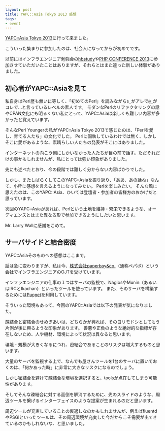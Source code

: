 ```yaml
---
layout: post
title: YAPC::Asia Tokyo 2013 感想
tags:
- event
---
```

[YAPC::Asia Tokyo 2013](http://yapcasia.org/2013)に行って来ました。

こういった集まりに参加したのは、社会人になってからが初めてです。

以前にはインフラエンジニア勉強会の[hbstudy](http://heartbeats.jp/hbstudy/)や[PHP CONFERENCE 2013](http://phpcon.php.gr.jp/w/2013/)に参加させていただいたことはありますが、それらとはまた違った新しい体験がありました。

## 初心者がYAPC::Asiaを見て

私自身はPerl歴も無いに等しく、「初めてのPerl」を読みながら`$_`がアレで`@_`がコレで…と言っているレベルの素人です。
モダンなPerlのリファクタリングの話やCPAN文化にも明るくない私にとって、YAPC::Asiaは楽しくも難しい内容が多かったと覚えています。

そんなPerl Youngerの私がYAPC::Asia Tokyo 2013で感じたのは、「Perlを愛し、育てる人たち」の文化でした。
Perlに固執しているわけでは無く、しかしそこに愛があるような、素晴らしい人たちの発表がそこにはありました。

インターネットの向こう側にしかいなかった人たちが目の前で話す。ただそれだけの事かもしれませんが、私にとっては強い印象がありました。

先にも述べたとおり、今の段階では難しく分からない内容ばかりでした。

しかし、またしばらくしてこのYAPC::Asiaを振り返り、「ああ、あの話ね」なんて、小粋に感想を言えるようになってみたい。
Perlを楽しみたい。
そんな風に思えたのは、このYAPC::Asia、ひいては登壇者・参加者の皆様方のおかげだと思っています。

次回のYAPC::Asiaがあれば、Perlという土地を維持・繁栄できるような、オーディエンスとはまた異なる形で参加できるようにしたいと思います。

Mr. Larry Wallに感謝をこめて。

## サーバサイドと結合密度

YAPC::Asiaそのものへの感想はここまで。

話は急に変わりますが、私は今、[株式会社paperboy&co.](http://www.paperboy.co.jp/)（通称ペパボ）という会社でインフラエンジニアのOJTを受けています。

インフラエンジニアの仕事の１つはサーバの監視で、NagiosやMunin（あるいはIRCとIkachan）といったツールを使っています。
また、そのサーバを構築するためには[Puppet](https://puppetlabs.com/)を利用しています。

そういった環境もあって、今回のYAPC::Asiaでは以下の発表が気になりました。

<script async class="speakerdeck-embed" data-id="512b43d0044201319a7e5a401ba27687" data-ratio="1.33333333333333" src="//speakerdeck.com/assets/embed.js"></script>

疎結合と密結合のせめぎあいは、どちらかが興れば、そのヨリモドシとしてもう片側が後に興るような印象があります。
善悪や正負のような絶対的な指標が存在しないため、人や機材、環境によって状況は異なると思います。

環境・規模が大きくなるにつれ、密結合であることのリスクは増大するものと思います。

大量のサーバを監視する上で、なんでも屋さんツールを1台のサーバに置いておくのは、「何かあった時」に非常に大きなリスクになるのでしょう。

しかし密結合を避けて疎結合な環境を選択すると、toolsが点在してしまう可能性があります。

そしてそんな疎結合に対する面倒を解消するために、先のスライドのような、周辺ツールを繋げるインターフェイスのような提案が生まれるのだと思います。

周辺ツールが充実していることの裏返しなのかもしれませんが、例えばfluentdやPSGIといったツールは、その周辺環境が充実した今だからこそ需要が出てきているのかもしれないな、と思いました。
